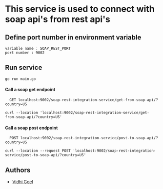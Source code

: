 # This service is used to connect with soap api's from rest api's

## Define port number in environment variable 
```
variable name : SOAP_REST_PORT
port number : 9002
```

## Run service
```
go run main.go
```

#### Call a soap get endpoint 

```http
  GET localhost:9002/soap-rest-integration-service/get-from-soap-api/?country=US
```
```curl
curl --location 'localhost:9002/soap-rest-integration-service/get-from-soap-api/?country=US'
```

#### Call a soap post endpoint
```http
  POST localhost:9002/soap-rest-integration-service/post-to-soap-api/?country=US
```

```curl
curl --location --request POST 'localhost:9002/soap-rest-integration-service/post-to-soap-api/?country=US'
```

## Authors

- [Vidhi Goel](https://www.github.com/gic-vidhi)